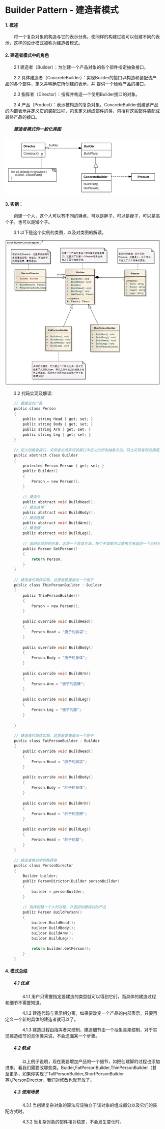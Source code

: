 # Builder Pattern - 建造者模式

#### 1. 概述

　　将一个复杂对象的构造与它的表示分离，使同样的构建过程可以创建不同的表示，这样的设计模式被称为建造者模式。

#### 2. 建造者模式中的角色

　　2.1 建造者（Builder）：为创建一个产品对象的各个部件指定抽象接口。

　　2.2 具体建造者（ConcreteBuilder）：实现Builder的接口以构造和装配该产品的各个部件，定义并明确它所创建的表示，并 提供一个检索产品的接口。

　　2.3 指挥者（Director）：指挥并构造一个使用Builder接口的对象。

　　2.4 产品（Product）：表示被构造的复杂对象。ConcreteBuilder创建该产品的内部表示并定义它的装配过程，包含定义组成部件的类，包括将这些部件装配成最终产品的接口。

#####  　　建造者模式的一般化类图

![](DesignPattern-Builder-1.png)

#### 3. 实例：

　　创建一个人，这个人可以有不同的特点，可以是胖子，可以是瘦子，可以是高个子，也可以是矮个子。

　　3.1 以下是这个实例的类图，以及对类图的解读。

![](DesignPattern-Builder-2.png)

　　3.2 代码实现及解读:

```c
    // 要建造的产品
    public class Person
    {
        public string Head { get; set; }
        public string Body { get; set; }
        public string Arm { get; set; }
        public string Leg { get; set; }
    }

    // 定义创建者接口，实现者必须实现该接口中定义的所有抽象方法，防止实现者疏忽而遗漏某个部件的创建
    public abstract class Builder
    {
        protected Person Person { get; set; }
        public Builder()
        {
            Person = new Person();
        }

        // 建造头
        public abstract void BuildHead();
        // 建造身体
        public abstract void BuildBody();
        // 建造胳膊
        public abstract void BuildArm();
        // 建造腿
        public abstract void BuildLeg();

        // 返回生成好的对象，这是一个具体方法，每个子类都可以使用它来返回一个已经创建成功的对象
        public Person GetPerson()
        {
            return Person;
        }
    }

    // 建造者的具体实现，这里是要建造出一个瘦子
    public class ThinPersonBuilder : Builder
    {
        public ThinPersonBuilder()
        {
            Person = new Person();
        }

        public override void BuildHead()
        {
            Person.Head = "瘦子的脑袋";
        }

        public override void BuildBody()
        {
            Person.Body = "瘦子的身体";
        }

        public override void BuildArm()
        {
            Person.Arm = "瘦子的胳膊";
        }

        public override void BuildLeg()
        {
            Person.Leg = "瘦子的腿";
        }

    }

    // 建造者的具体实现，这里是要建造出一个胖子
    public class FatPersonBuilder : Builder
    {
        public override void BuildHead()
        {
            Person.Head = "胖子的脑袋";
        }

        public override void BuildBody()
        {
            Person.Body = "胖子的身体";
        }

        public override void BuildArm()
        {
            Person.Head = "胖子的胳膊";
        }

        public override void BuildLeg()
        {
            Person.Head = "胖子的腿";
        }
    }

    // 建造者模式中的指挥者
    public class PersonDirector
    {
        Builder builder;
        public PersonDirictor(Builder personBuilder)
        {
            builder = personBuilder;
        }

        // 指挥创建一个人的过程，并返回创建成功的产品
        public Person BuildPerson()
        {
            builder.BuildHead();
            builder.BuildBody();
            builder.BuildArm();
            builder.BuildLeg();

            return builder.GetPerson();
        }
    }
```
#### 4. 模式总结

##### 　　4.1 优点

　　　　4.1.1 用户只需要指定要建造的类型就可以得到它们，而具体的建造过程和细节不需要知道。

　　　　4.1.2 建造代码与表示相分离，如果要改变一个产品的内部表示，只要再定义一个新的具体的建造者就可以了。

　　　　4.1.3 建造过程由指挥者来控制，建造细节由一个抽象类来控制，对于实现建造细节的具体类来说，不会遗漏某一个步骤。

##### 　　4.2 缺点

　　　　以上例子说明，现在我要增加产品的一个细节，如把创建脚的过程也添加进来，看我们需要改哪些类。Buider,FatPersonBuilder,ThinPersonBuilder（甚至更多，如果你实现了TallPersonBuilder,ShortPersonBuilder等),PersonDirector，我们对修改也就开放了。

##### 　　4.3 使用场景

　　　　4.3.1 当创建复杂对象的算法应该独立于该对象的组成部分以及它们的装配方式时。

　　　　4.3.2 当复杂对象的部件相对稳定，不会发生变化时。

